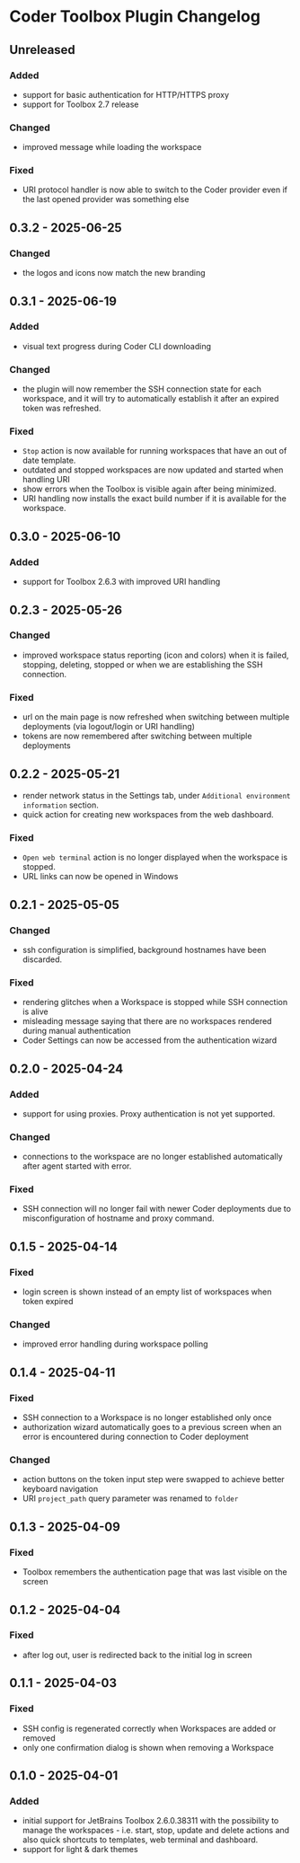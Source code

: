 # Coder Toolbox Plugin Changelog

## Unreleased

### Added

- support for basic authentication for HTTP/HTTPS proxy
- support for Toolbox 2.7 release

### Changed

- improved message while loading the workspace

### Fixed

- URI protocol handler is now able to switch to the Coder provider even if the last opened provider was something else  

## 0.3.2 - 2025-06-25

### Changed

- the logos and icons now match the new branding

## 0.3.1 - 2025-06-19

### Added

- visual text progress during Coder CLI downloading

### Changed

- the plugin will now remember the SSH connection state for each workspace, and it will try to automatically
  establish it after an expired token was refreshed.

### Fixed

- `Stop` action is now available for running workspaces that have an out of date template.
- outdated and stopped workspaces are now updated and started when handling URI
- show errors when the Toolbox is visible again after being minimized.
- URI handling now installs the exact build number if it is available for the workspace.

## 0.3.0 - 2025-06-10

### Added

- support for Toolbox 2.6.3 with improved URI handling

## 0.2.3 - 2025-05-26

### Changed

- improved workspace status reporting (icon and colors) when it is failed, stopping, deleting, stopped or when we are
  establishing the SSH connection.

### Fixed

- url on the main page is now refreshed when switching between multiple deployments (via logout/login or URI handling)
- tokens are now remembered after switching between multiple deployments

## 0.2.2 - 2025-05-21

- render network status in the Settings tab, under `Additional environment information` section.
- quick action for creating new workspaces from the web dashboard.

### Fixed

- `Open web terminal` action is no longer displayed when the workspace is stopped.
- URL links can now be opened in Windows

## 0.2.1 - 2025-05-05

### Changed

- ssh configuration is simplified, background hostnames have been discarded.

### Fixed

- rendering glitches when a Workspace is stopped while SSH connection is alive
- misleading message saying that there are no workspaces rendered during manual authentication
- Coder Settings can now be accessed from the authentication wizard

## 0.2.0 - 2025-04-24

### Added

- support for using proxies. Proxy authentication is not yet supported.

### Changed

- connections to the workspace are no longer established automatically after agent started with error.

### Fixed

- SSH connection will no longer fail with newer Coder deployments due to misconfiguration of hostname and proxy command.

## 0.1.5 - 2025-04-14

### Fixed

- login screen is shown instead of an empty list of workspaces when token expired

### Changed

- improved error handling during workspace polling

## 0.1.4 - 2025-04-11

### Fixed

- SSH connection to a Workspace is no longer established only once
- authorization wizard automatically goes to a previous screen when an error is encountered during connection to Coder
  deployment

### Changed

- action buttons on the token input step were swapped to achieve better keyboard navigation
- URI `project_path` query parameter was renamed to `folder`

## 0.1.3 - 2025-04-09

### Fixed

- Toolbox remembers the authentication page that was last visible on the screen

## 0.1.2 - 2025-04-04

### Fixed

- after log out, user is redirected back to the initial log in screen

## 0.1.1 - 2025-04-03

### Fixed

- SSH config is regenerated correctly when Workspaces are added or removed
- only one confirmation dialog is shown when removing a Workspace

## 0.1.0 - 2025-04-01

### Added

- initial support for JetBrains Toolbox 2.6.0.38311 with the possibility to manage the workspaces - i.e. start, stop,
  update and delete actions and also quick shortcuts to templates, web terminal and dashboard.
- support for light & dark themes
